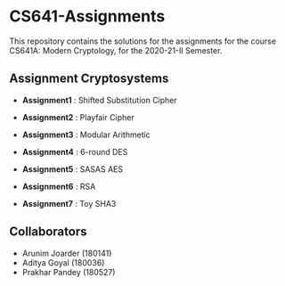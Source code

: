 # CS641-Assignments

This repository contains the solutions for the assignments for the course CS641A: Modern Cryptology, for the 2020-21-II Semester.

## Assignment Cryptosystems

* **Assignment1** : Shifted Substitution Cipher

* **Assignment2** : Playfair Cipher

* **Assignment3** : Modular Arithmetic

* **Assignment4** : 6-round DES

* **Assignment5** : SASAS AES

* **Assignment6** : RSA

* **Assignment7** : Toy SHA3

## Collaborators

* Arunim Joarder (180141)
* Aditya Goyal (180036)
* Prakhar Pandey (180527)
